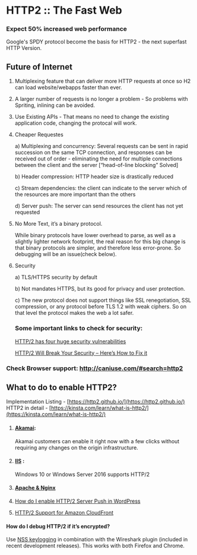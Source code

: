 # HTTP2 :: The Fast Web

### Expect 50% increased web performance


Google's SPDY protocol become the basis for HTTP2 - the next superfast HTTP Version.

## Future of Internet

1. Multiplexing feature that can deliver more HTTP requests at once so H2 can load website/webapps faster than ever.

2. A larger number of requests is no longer a problem - So problems with Spriting, inlining can be avoided.

3. Use Existing APIs - That means no need to change the existing application code, changing the protocal will work.

4. Cheaper Requestes

    a) Multiplexing and concurrency: Several requests can be sent in rapid succession on the same TCP connection, and responses can be received out of order - eliminating the need for multiple connections between the client and the server [“head-of-line blocking” Solved]

    b) Header compression: HTTP header size is drastically reduced

    c) Stream dependencies: the client can indicate to the server which of the resources are more important than the others

    d) Server push: The server can send resources the client has not yet requested

5. No More Text, it’s a binary protocol. 
    
    While binary protocols have lower overhead to parse, as well as a slightly lighter network footprint, the real reason for this big change is that binary protocols are simpler, and therefore less error-prone. So debugging will be an issue(check below).

6. Security

    a) TLS/HTTPS security by default

    b) Not mandates HTTPS, but its good for privacy and user protection.

    c) The new protocol does not support things like SSL renegotiation, SSL compression, or any protocol before TLS 1.2 with weak ciphers. So on that level the protocol makes the web a lot safer.
    
    ### Some important links to check for security:

    <a href="https://betanews.com/2016/08/04/http-2-security-vulnerabilities/" target="_blank">HTTP/2 has four huge security vulnerabilities</a>

    <a href="https://blog.radware.com/security/2015/09/http2-security-fix/" target="_blank">HTTP/2 Will Break Your Security – Here’s How to Fix it</a>


### Check Browser support: http://caniuse.com/#search=http2

## What to do to enable HTTP2?

Implementation Listing - [https://http2.github.io/](https://http2.github.io/)
HTTP2 in detail - [https://kinsta.com/learn/what-is-http2/](https://kinsta.com/learn/what-is-http2/)

1. #### <a href="https://http2.akamai.com/" target="_blank">Akamai</a>: 

    Akamai customers can enable it right now with a few clicks without requiring any changes on the origin infrastructure.

2. #### <a href="https://www.iis.net/learn/get-started/whats-new-in-iis-10/http2-on-iis" target="_blank">IIS</a> :

    Windows 10 or Windows Server 2016 supports HTTP/2

3. #### <a href="https://geekflare.com/http2-implementation-apache-nginx/" target="_blank">Apache & Nginx</a>

4. <a href="https://support.cloudflare.com/hc/en-us/articles/115002816808-How-do-I-enable-HTTP-2-Server-Push-in-WordPress" target="_blank">How do I enable HTTP/2 Server Push in WordPress</a>

5. <a href="https://aws.amazon.com/blogs/aws/new-http2-support-for-cloudfront/" target="_blank">HTTP/2 Support for Amazon CloudFront</a>



#### How do I debug HTTP/2 if it’s encrypted? 

Use <a href="https://developer.mozilla.org/en-US/docs/Mozilla/Projects/NSS/Key_Log_Format" target="_blank">NSS keylogging</a> in combination with the Wireshark plugin (included in recent development releases). This works with both Firefox and Chrome.

